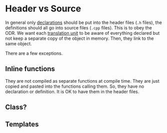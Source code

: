 # Header vs Source

In general only [declarations](../declaration_and_definition) should be put into the header files (`.h` files),
the definitions should all go into source files (`.cpp` files).
This is to obey the ODR.
We want each [translation unit](../translation_unit) to be aware of everything declared but not keep a
separate copy of the object in memory. Then, they link to the same object.

There are a few exceptions.

## Inline functions

They are not compiled as separate functions at compile time.
They are just copied and pasted into the functions calling them.
So, they have no declaration or definition. It is OK to have them in the header files.


## Class?
## Templates
